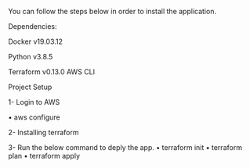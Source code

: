 You can follow the steps below in order to install the application.

Dependencies:

Docker v19.03.12 

Python v3.8.5 

Terraform v0.13.0 AWS CLI

Project Setup

1- Login to AWS

•	aws configure

2- Installing terraform

3- Run the below command to deply the app.
•	terraform init
•	terraform plan
•	terraform apply

